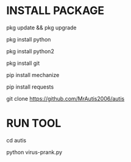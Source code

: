 # INSTALL PACKAGE
pkg update && pkg upgrade

pkg install python 

pkg install python2 

pkg install git

pip install mechanize 

pip install requests

git clone https://github.com/MrAutis2006/autis

# RUN TOOL

cd autis

python virus-prank.py

